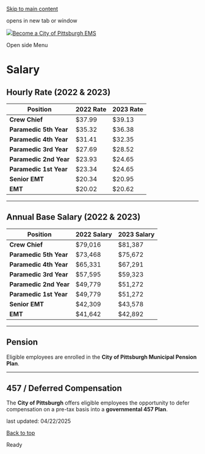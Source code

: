 [Skip to main content](https://www.pittsburghpa.gov/Safety/Emergency-Medical-Services/EMS-Recruitment/Salary#main-content)

opens in new tab or window

[![](https://www.pittsburghpa.gov/files/ocwebsite/8ad9c0f1-d9cc-42c4-9eed-c39351fa38bd/ems-logo.png?w=104)Become a City of Pittsburgh EMS](https://www.pittsburghpa.gov/Safety/Emergency-Medical-Services/EMS-Recruitment)

Open side Menu

# Salary

## Hourly Rate (2022 & 2023)

| Position | 2022 Rate | 2023 Rate |
| --- | --- | --- |
| **Crew Chief** | $37.99 | $39.13 |
| **Paramedic 5th Year** | $35.32 | $36.38 |
| **Paramedic 4th Year** | $31.41 | $32.35 |
| **Paramedic 3rd Year** | $27.69 | $28.52 |
| **Paramedic 2nd Year** | $23.93 | $24.65 |
| **Paramedic 1st Year** | $23.34 | $24.65 |
| **Senior EMT** | $20.34 | $20.95 |
| **EMT** | $20.02 | $20.62 |

* * *

## Annual Base Salary (2022 & 2023)

| Position | 2022 Salary | 2023 Salary |
| --- | --- | --- |
| **Crew Chief** | $79,016 | $81,387 |
| **Paramedic 5th Year** | $73,468 | $75,672 |
| **Paramedic 4th Year** | $65,331 | $67,291 |
| **Paramedic 3rd Year** | $57,595 | $59,323 |
| **Paramedic 2nd Year** | $49,779 | $51,272 |
| **Paramedic 1st Year** | $49,779 | $51,272 |
| **Senior EMT** | $42,309 | $43,578 |
| **EMT** | $41,642 | $42,892 |

* * *

## Pension

Eligible employees are enrolled in the **City of Pittsburgh Municipal Pension Plan**.

* * *

## 457 / Deferred Compensation

The **City of Pittsburgh** offers eligible employees the opportunity to defer compensation on a pre-tax basis into a **governmental 457 Plan**.

last updated: 04/22/2025

[Back to top](https://www.pittsburghpa.gov/Safety/Emergency-Medical-Services/EMS-Recruitment/Salary#body-top)

Ready
